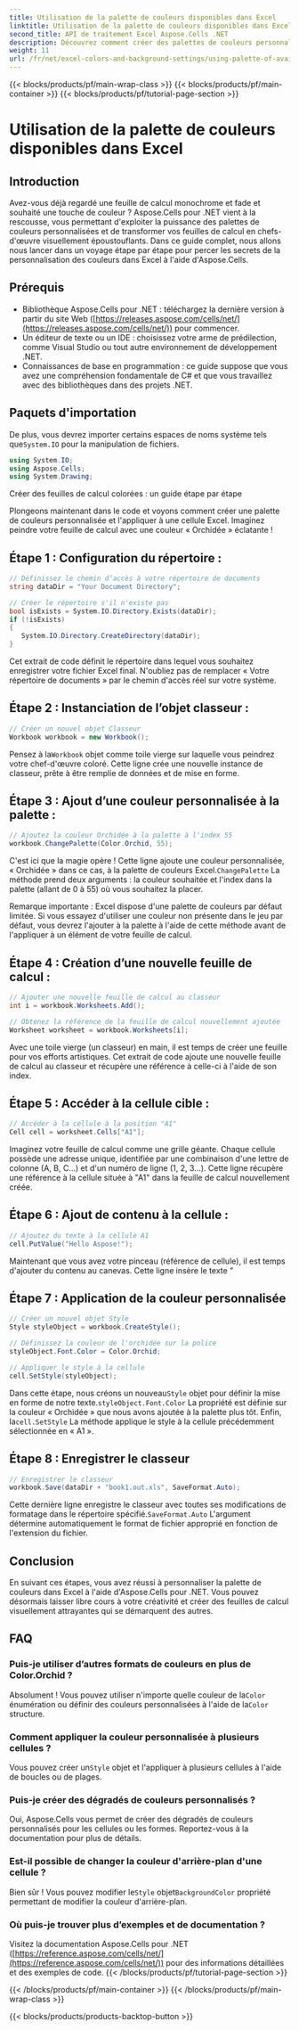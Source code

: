 ```yaml
---
title: Utilisation de la palette de couleurs disponibles dans Excel
linktitle: Utilisation de la palette de couleurs disponibles dans Excel
second_title: API de traitement Excel Aspose.Cells .NET
description: Découvrez comment créer des palettes de couleurs personnalisées et les appliquer à vos feuilles de calcul Excel à l'aide d'Aspose.Cells pour .NET. Améliorez l'attrait visuel de vos données avec des couleurs vives et des options de mise en forme.
weight: 11
url: /fr/net/excel-colors-and-background-settings/using-palette-of-available-colors/
---
```


{{< blocks/products/pf/main-wrap-class >}}
{{< blocks/products/pf/main-container >}}
{{< blocks/products/pf/tutorial-page-section >}}

# Utilisation de la palette de couleurs disponibles dans Excel

## Introduction
Avez-vous déjà regardé une feuille de calcul monochrome et fade et souhaité une touche de couleur ? Aspose.Cells pour .NET vient à la rescousse, vous permettant d'exploiter la puissance des palettes de couleurs personnalisées et de transformer vos feuilles de calcul en chefs-d'œuvre visuellement époustouflants. Dans ce guide complet, nous allons nous lancer dans un voyage étape par étape pour percer les secrets de la personnalisation des couleurs dans Excel à l'aide d'Aspose.Cells. 

## Prérequis

- Bibliothèque Aspose.Cells pour .NET : téléchargez la dernière version à partir du site Web ([https://releases.aspose.com/cells/net/](https://releases.aspose.com/cells/net/)) pour commencer. 
- Un éditeur de texte ou un IDE : choisissez votre arme de prédilection, comme Visual Studio ou tout autre environnement de développement .NET. 
- Connaissances de base en programmation : ce guide suppose que vous avez une compréhension fondamentale de C# et que vous travaillez avec des bibliothèques dans des projets .NET.

## Paquets d'importation

 De plus, vous devrez importer certains espaces de noms système tels que`System.IO` pour la manipulation de fichiers. 

```csharp
using System.IO;
using Aspose.Cells;
using System.Drawing;
```

Créer des feuilles de calcul colorées : un guide étape par étape

Plongeons maintenant dans le code et voyons comment créer une palette de couleurs personnalisée et l'appliquer à une cellule Excel. Imaginez peindre votre feuille de calcul avec une couleur « Orchidée » éclatante !

## Étape 1 : Configuration du répertoire :

```csharp
// Définissez le chemin d’accès à votre répertoire de documents
string dataDir = "Your Document Directory";

// Créer le répertoire s'il n'existe pas
bool isExists = System.IO.Directory.Exists(dataDir);
if (!isExists)
{
   System.IO.Directory.CreateDirectory(dataDir);
}
```

Cet extrait de code définit le répertoire dans lequel vous souhaitez enregistrer votre fichier Excel final. N'oubliez pas de remplacer « Votre répertoire de documents » par le chemin d'accès réel sur votre système.

## Étape 2 : Instanciation de l’objet classeur :

```csharp
// Créer un nouvel objet Classeur
Workbook workbook = new Workbook();
```

 Pensez à la`Workbook` objet comme toile vierge sur laquelle vous peindrez votre chef-d'œuvre coloré. Cette ligne crée une nouvelle instance de classeur, prête à être remplie de données et de mise en forme.

## Étape 3 : Ajout d’une couleur personnalisée à la palette :

```csharp
// Ajoutez la couleur Orchidée à la palette à l'index 55
workbook.ChangePalette(Color.Orchid, 55);
```

C'est ici que la magie opère ! Cette ligne ajoute une couleur personnalisée, « Orchidée » dans ce cas, à la palette de couleurs Excel.`ChangePalette` La méthode prend deux arguments : la couleur souhaitée et l'index dans la palette (allant de 0 à 55) où vous souhaitez la placer. 

Remarque importante : Excel dispose d'une palette de couleurs par défaut limitée. Si vous essayez d'utiliser une couleur non présente dans le jeu par défaut, vous devrez l'ajouter à la palette à l'aide de cette méthode avant de l'appliquer à un élément de votre feuille de calcul.

## Étape 4 : Création d’une nouvelle feuille de calcul :

```csharp
// Ajouter une nouvelle feuille de calcul au classeur
int i = workbook.Worksheets.Add();

// Obtenez la référence de la feuille de calcul nouvellement ajoutée
Worksheet worksheet = workbook.Worksheets[i];
```

Avec une toile vierge (un classeur) en main, il est temps de créer une feuille pour vos efforts artistiques. Cet extrait de code ajoute une nouvelle feuille de calcul au classeur et récupère une référence à celle-ci à l'aide de son index.

## Étape 5 : Accéder à la cellule cible :

```csharp
// Accéder à la cellule à la position "A1"
Cell cell = worksheet.Cells["A1"];
```

Imaginez votre feuille de calcul comme une grille géante. Chaque cellule possède une adresse unique, identifiée par une combinaison d'une lettre de colonne (A, B, C...) et d'un numéro de ligne (1, 2, 3...). Cette ligne récupère une référence à la cellule située à "A1" dans la feuille de calcul nouvellement créée.

## Étape 6 : Ajout de contenu à la cellule :

```csharp
// Ajoutez du texte à la cellule A1
cell.PutValue("Hello Aspose!");
```

Maintenant que vous avez votre pinceau (référence de cellule), il est temps d'ajouter du contenu au canevas. Cette ligne insère le texte "

## Étape 7 : Application de la couleur personnalisée

```csharp
// Créer un nouvel objet Style
Style styleObject = workbook.CreateStyle();

// Définissez la couleur de l'orchidée sur la police
styleObject.Font.Color = Color.Orchid;

// Appliquer le style à la cellule
cell.SetStyle(styleObject);
```

 Dans cette étape, nous créons un nouveau`Style` objet pour définir la mise en forme de notre texte.`styleObject.Font.Color` La propriété est définie sur la couleur « Orchidée » que nous avons ajoutée à la palette plus tôt. Enfin, la`cell.SetStyle` La méthode applique le style à la cellule précédemment sélectionnée en « A1 ».

## Étape 8 : Enregistrer le classeur

```csharp
// Enregistrer le classeur
workbook.Save(dataDir + "book1.out.xls", SaveFormat.Auto);
```

Cette dernière ligne enregistre le classeur avec toutes ses modifications de formatage dans le répertoire spécifié.`SaveFormat.Auto` L'argument détermine automatiquement le format de fichier approprié en fonction de l'extension du fichier.

## Conclusion

En suivant ces étapes, vous avez réussi à personnaliser la palette de couleurs dans Excel à l'aide d'Aspose.Cells pour .NET. Vous pouvez désormais laisser libre cours à votre créativité et créer des feuilles de calcul visuellement attrayantes qui se démarquent des autres. 

## FAQ

### Puis-je utiliser d’autres formats de couleurs en plus de Color.Orchid ?
 Absolument ! Vous pouvez utiliser n'importe quelle couleur de la`Color` énumération ou définir des couleurs personnalisées à l'aide de la`Color` structure.

### Comment appliquer la couleur personnalisée à plusieurs cellules ?
 Vous pouvez créer un`Style` objet et l'appliquer à plusieurs cellules à l'aide de boucles ou de plages.

### Puis-je créer des dégradés de couleurs personnalisés ?
Oui, Aspose.Cells vous permet de créer des dégradés de couleurs personnalisés pour les cellules ou les formes. Reportez-vous à la documentation pour plus de détails.

### Est-il possible de changer la couleur d'arrière-plan d'une cellule ?
Bien sûr ! Vous pouvez modifier le`Style` objet`BackgroundColor` propriété permettant de modifier la couleur d'arrière-plan.

### Où puis-je trouver plus d’exemples et de documentation ?
Visitez la documentation Aspose.Cells pour .NET ([https://reference.aspose.com/cells/net/](https://reference.aspose.com/cells/net/)) pour des informations détaillées et des exemples de code.
{{< /blocks/products/pf/tutorial-page-section >}}

{{< /blocks/products/pf/main-container >}}
{{< /blocks/products/pf/main-wrap-class >}}

{{< blocks/products/products-backtop-button >}}
